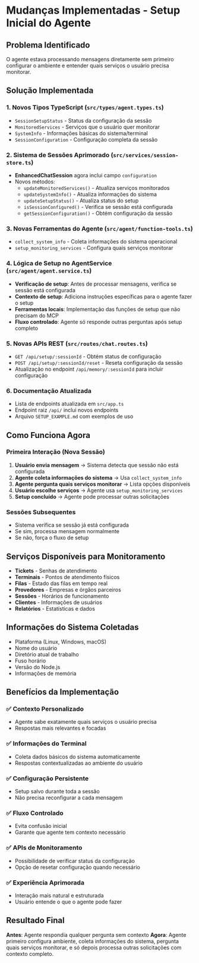 # Mudanças Implementadas - Setup Inicial do Agente

## Problema Identificado
O agente estava processando mensagens diretamente sem primeiro configurar o ambiente e entender quais serviços o usuário precisa monitorar.

## Solução Implementada

### 1. **Novos Tipos TypeScript** (`src/types/agent.types.ts`)
- `SessionSetupStatus` - Status da configuração da sessão
- `MonitoredServices` - Serviços que o usuário quer monitorar
- `SystemInfo` - Informações básicas do sistema/terminal  
- `SessionConfiguration` - Configuração completa da sessão

### 2. **Sistema de Sessões Aprimorado** (`src/services/session-store.ts`)
- **EnhancedChatSession** agora inclui campo `configuration`
- Novos métodos:
  - `updateMonitoredServices()` - Atualiza serviços monitorados
  - `updateSystemInfo()` - Atualiza informações do sistema
  - `updateSetupStatus()` - Atualiza status do setup
  - `isSessionConfigured()` - Verifica se sessão está configurada
  - `getSessionConfiguration()` - Obtém configuração da sessão

### 3. **Novas Ferramentas do Agente** (`src/agent/function-tools.ts`)
- `collect_system_info` - Coleta informações do sistema operacional
- `setup_monitoring_services` - Configura quais serviços monitorar

### 4. **Lógica de Setup no AgentService** (`src/agent/agent.service.ts`)
- **Verificação de setup**: Antes de processar mensagens, verifica se sessão está configurada
- **Contexto de setup**: Adiciona instruções específicas para o agente fazer o setup
- **Ferramentas locais**: Implementação das funções de setup que não precisam do MCP
- **Fluxo controlado**: Agente só responde outras perguntas após setup completo

### 5. **Novas APIs REST** (`src/routes/chat.routes.ts`)
- `GET /api/setup/:sessionId` - Obtém status de configuração
- `POST /api/setup/:sessionId/reset` - Reseta configuração da sessão
- Atualização no endpoint `/api/memory/:sessionId` para incluir configuração

### 6. **Documentação Atualizada**
- Lista de endpoints atualizada em `src/app.ts`
- Endpoint raiz `/api/` inclui novos endpoints
- Arquivo `SETUP_EXAMPLE.md` com exemplos de uso

## Como Funciona Agora

### Primeira Interação (Nova Sessão)
1. **Usuário envia mensagem** → Sistema detecta que sessão não está configurada
2. **Agente coleta informações do sistema** → Usa `collect_system_info`
3. **Agente pergunta quais serviços monitorar** → Lista opções disponíveis
4. **Usuário escolhe serviços** → Agente usa `setup_monitoring_services`
5. **Setup concluído** → Agente pode processar outras solicitações

### Sessões Subsequentes
- Sistema verifica se sessão já está configurada
- Se sim, processa mensagem normalmente
- Se não, força o fluxo de setup

## Serviços Disponíveis para Monitoramento
- **Tickets** - Senhas de atendimento
- **Terminais** - Pontos de atendimento físicos
- **Filas** - Estado das filas em tempo real
- **Provedores** - Empresas e órgãos parceiros
- **Sessões** - Horários de funcionamento
- **Clientes** - Informações de usuários
- **Relatórios** - Estatísticas e dados

## Informações do Sistema Coletadas
- Plataforma (Linux, Windows, macOS)
- Nome do usuário
- Diretório atual de trabalho
- Fuso horário
- Versão do Node.js
- Informações de memória

## Benefícios da Implementação

### ✅ **Contexto Personalizado**
- Agente sabe exatamente quais serviços o usuário precisa
- Respostas mais relevantes e focadas

### ✅ **Informações do Terminal**
- Coleta dados básicos do sistema automaticamente
- Respostas contextualizadas ao ambiente do usuário

### ✅ **Configuração Persistente**
- Setup salvo durante toda a sessão
- Não precisa reconfigurar a cada mensagem

### ✅ **Fluxo Controlado**
- Evita confusão inicial
- Garante que agente tem contexto necessário

### ✅ **APIs de Monitoramento**
- Possibilidade de verificar status da configuração
- Opção de resetar configuração quando necessário

### ✅ **Experiência Aprimorada**
- Interação mais natural e estruturada
- Usuário entende o que o agente pode fazer

## Resultado Final
**Antes**: Agente respondia qualquer pergunta sem contexto
**Agora**: Agente primeiro configura ambiente, coleta informações do sistema, pergunta quais serviços monitorar, e só depois processa outras solicitações com contexto completo.